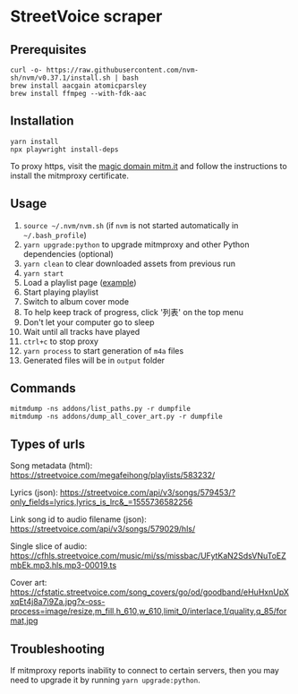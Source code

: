 # StreetVoice scraper

## Prerequisites

    curl -o- https://raw.githubusercontent.com/nvm-sh/nvm/v0.37.1/install.sh | bash
    brew install aacgain atomicparsley
    brew install ffmpeg --with-fdk-aac

## Installation

    yarn install
    npx playwright install-deps

To proxy https, visit the [magic domain mitm.it](http://mitm.it) and follow the instructions to install the mitmproxy certificate.

## Usage

1. `source ~/.nvm/nvm.sh` (if `nvm` is not started automatically in `~/.bash_profile`)
1. `yarn upgrade:python` to upgrade mitmproxy and other Python dependencies (optional)
1. `yarn clean` to clear downloaded assets from previous run
1. `yarn start`
1. Load a playlist page ([example](https://streetvoice.com/megafeihong/playlists/608652/))
1. Start playing playlist
1. Switch to album cover mode
1. To help keep track of progress, click '列表' on the top menu
1. Don't let your computer go to sleep
1. Wait until all tracks have played
1. `ctrl+c` to stop proxy
1. `yarn process` to start generation of `m4a` files
1. Generated files will be in `output` folder

## Commands

    mitmdump -ns addons/list_paths.py -r dumpfile
    mitmdump -ns addons/dump_all_cover_art.py -r dumpfile

## Types of urls

Song metadata (html): https://streetvoice.com/megafeihong/playlists/583232/

Lyrics (json): https://streetvoice.com/api/v3/songs/579453/?only_fields=lyrics,lyrics_is_lrc&_=1555736582256

Link song id to audio filename (json): https://streetvoice.com/api/v3/songs/579029/hls/

Single slice of audio: https://cfhls.streetvoice.com/music/mi/ss/missbac/UFytKaN2SdsVNuToEZmbEk.mp3.hls.mp3-00019.ts

Cover art: https://cfstatic.streetvoice.com/song_covers/go/od/goodband/eHuHxnUpXxqEt4j8a7i9Za.jpg?x-oss-process=image/resize,m_fill,h_610,w_610,limit_0/interlace,1/quality,q_85/format,jpg

## Troubleshooting

If mitmproxy reports inability to connect to certain servers, then you may need to upgrade it by running
`yarn upgrade:python`.
